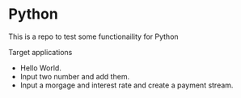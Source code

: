# Python
This is a repo to test some functionaility for Python

Target applications
- Hello World.
- Input two number and add them.
- Input a morgage and interest rate and create a payment stream.